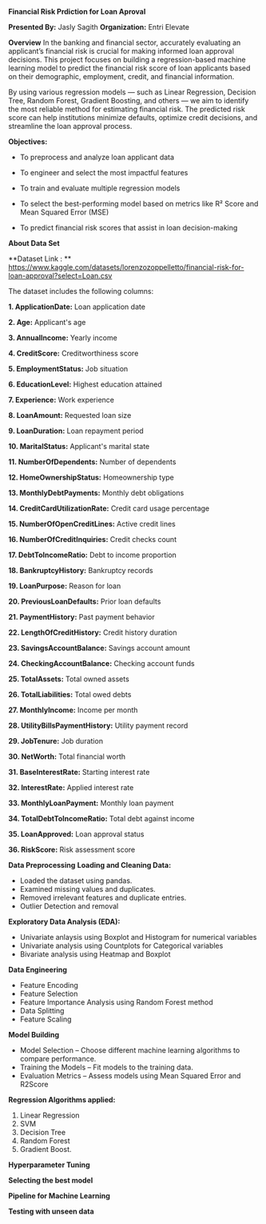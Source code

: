 **Financial Risk Prdiction for Loan Aproval**

**Presented By:** Jasly Sagith
**Organization:** Entri Elevate

**Overview**
In the banking and financial sector, accurately evaluating an applicant’s financial risk is crucial for making informed loan approval decisions. This project focuses on building a regression-based machine learning model to predict the financial risk score of loan applicants based on their demographic, employment, credit, and financial information.

By using various regression models — such as Linear Regression, Decision Tree, Random Forest, Gradient Boosting, and others — we aim to identify the most reliable method for estimating financial risk. The predicted risk score can help institutions minimize defaults, optimize credit decisions, and streamline the loan approval process.

**Objectives:**
* To preprocess and analyze loan applicant data

* To engineer and select the most impactful features

* To train and evaluate multiple regression models

* To select the best-performing model based on metrics like R² Score and Mean Squared Error (MSE)

* To predict financial risk scores that assist in loan decision-making


**About Data Set**

**Dataset Link : ** https://www.kaggle.com/datasets/lorenzozoppelletto/financial-risk-for-loan-approval?select=Loan.csv

The dataset includes the following columns:

**1. ApplicationDate:** Loan application date

**2. Age:** Applicant's age

**3. AnnualIncome:** Yearly income

**4. CreditScore:** Creditworthiness score

**5. EmploymentStatus:** Job situation

**6. EducationLevel:** Highest education attained

**7. Experience:** Work experience

**8. LoanAmount:** Requested loan size

**9. LoanDuration:** Loan repayment period

**10. MaritalStatus:** Applicant's marital state

**11. NumberOfDependents:** Number of dependents

**12. HomeOwnershipStatus:** Homeownership type

**13. MonthlyDebtPayments:** Monthly debt obligations

**14. CreditCardUtilizationRate:** Credit card usage percentage

**15. NumberOfOpenCreditLines:** Active credit lines

**16. NumberOfCreditInquiries:** Credit checks count

**17. DebtToIncomeRatio:** Debt to income proportion

**18. BankruptcyHistory:** Bankruptcy records

**19. LoanPurpose:** Reason for loan

**20. PreviousLoanDefaults:** Prior loan defaults

**21. PaymentHistory:** Past payment behavior

**22. LengthOfCreditHistory:** Credit history duration

**23. SavingsAccountBalance:** Savings account amount

**24. CheckingAccountBalance:** Checking account funds

**25. TotalAssets:** Total owned assets

**26. TotalLiabilities:** Total owed debts

**27. MonthlyIncome:** Income per month

**28. UtilityBillsPaymentHistory:** Utility payment record

**29. JobTenure:** Job duration

**30. NetWorth:** Total financial worth

**31. BaseInterestRate:** Starting interest rate

**32. InterestRate:** Applied interest rate

**33. MonthlyLoanPayment:** Monthly loan payment

**34. TotalDebtToIncomeRatio:** Total debt against income

**35. LoanApproved:** Loan approval status

**36. RiskScore:** Risk assessment score


**Data Preprocessing**
**Loading and Cleaning Data:**
* Loaded the dataset using pandas.
* Examined missing values and duplicates.
* Removed irrelevant features and duplicate entries.
* Outlier Detection and removal
  
**Exploratory Data Analysis (EDA):**
* Univariate anlaysis using Boxplot and Histogram for numerical variables
* Univariate analysis using Countplots for Categorical variables
* Bivariate analysis using Heatmap and Boxplot

**Data Engineering**
* Feature Encoding
* Feature Selection
* Feature Importance Analysis using Random Forest method
* Data Splitting
* Feature Scaling

**Model Building**
* Model Selection – Choose different machine learning algorithms to compare performance.
* Training the Models – Fit models to the training data.
* Evaluation Metrics – Assess models using Mean Squared Error and R2Score
  
**Regression Algorithms applied:**
1. Linear Regression
2. SVM
3. Decision Tree
4. Random Forest
5. Gradient Boost.
   
**Hyperparameter Tuning**

**Selecting the best model**

**Pipeline for Machine Learning**

**Testing with unseen data**
